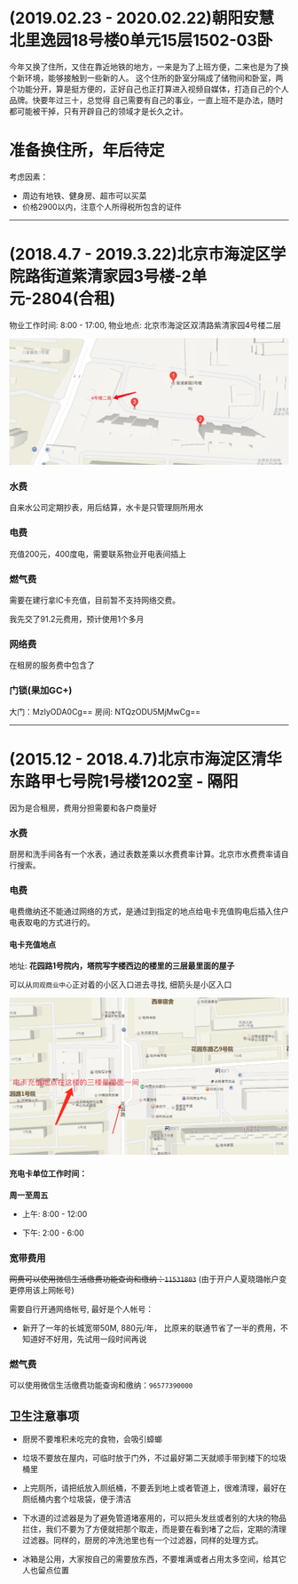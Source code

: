 # (2019.02.23 - 2020.02.22)朝阳安慧北里逸园18号楼0单元15层1502-03卧

今年又换了住所，又住在靠近地铁的地方，一来是为了上班方便，二来也是为了换个新环境，能够接触到一些新的人。
这个住所的卧室分隔成了储物间和卧室，两个功能分开，算是挺方便的，正好自己也正打算进入视频自媒体，打造自己的个人品牌。快要年过三十，总觉得
自己需要有自己的事业，一直上班不是办法，随时都可能被干掉，只有开辟自己的领域才是长久之计。

# 准备换住所，年后待定

考虑因素：

- 周边有地铁、健身房、超市可以买菜
- 价格2900以内，注意个人所得税所包含的证件

---

# (2018.4.7 - 2019.3.22)北京市海淀区学院路街道紫清家园3号楼-2单元-2804(合租)

物业工作时间: 8:00 - 17:00,
物业地点: 北京市海淀区双清路紫清家园4号楼二层

![zi qin 4](/assets/pictures/ziqinjiayuan4.png)

### 水费

自来水公司定期抄表，用后结算，水卡是只管理厕所用水

### 电费

充值200元，400度电，需要联系物业开电表间插上

### 燃气费

需要在建行拿IC卡充值，目前暂不支持网络交费。 

我先交了91.2元费用，预计使用1个多月

### 网络费

在租房的服务费中包含了

### 门锁(果加GC+)

大门：MzIyODA0Cg==
房间: NTQzODU5MjMwCg==


---


# (2015.12 - 2018.4.7)北京市海淀区清华东路甲七号院1号楼1202室 - 隔阳

因为是合租房，费用分担需要和各户商量好

### 水费

厨房和洗手间各有一个水表，通过表数差乘以水费费率计算。北京市水费费率请自行搜索。

### 电费

电费缴纳还不能通过网络的方式，是通过到指定的地点给电卡充值购电后插入住户电表取电的方式进行的。

#### 电卡充值地点

地址: **花园路1号院内，塔院写字楼西边的楼里的三层最里面的屋子**

可以从`同观商业中心`正对着的小区入口进去寻找, 细箭头是小区入口

![电卡充电地点](/assets/pictures/powerRechargSite.jpg)

#### 充电卡单位工作时间：

**周一至周五**
  
  - 上午: 8:00 - 12:00
 
  - 下午: 2:00 - 6:00

### 宽带费用

 ~~网费可以使用微信生活缴费功能查询和缴纳：`11531803`~~
 (由于开户人夏晓璐帐户变更停用该上网帐号)

需要自行开通网络帐号, 最好是个人帐号：

 - 新开了一年的长城宽带50M, 880元/年， 比原来的联通节省了一半的费用，不知道好不好用，先试用一段时间再说
 
### 燃气费

可以使用微信生活缴费功能查询和缴纳：`96577390000`

## 卫生注意事项

- 厨房不要堆积未吃完的食物，会吸引蟑螂

- 垃圾不要放在屋内，可临时放于门外，不过最好第二天就顺手带到楼下的垃圾桶里

- 上完厕所，请把纸放入厕纸桶，不要丢到地上或者管道上，很难清理，最好在厕纸桶内套个垃圾袋，便于清洁

- 下水道的过滤器是为了避免管道堵塞用的，可以把头发丝或者别的大块的物品拦住，我们不要为了方便就把那个取走，而是要在看到堵了之后，定期的清理过滤器。同样的，厨房的冲洗池里也有一个过滤器，同样的处理方式。

- 冰箱是公用，大家按自己的需要放东西，不要堆满或者占用太多空间，给其它人也留点位置







